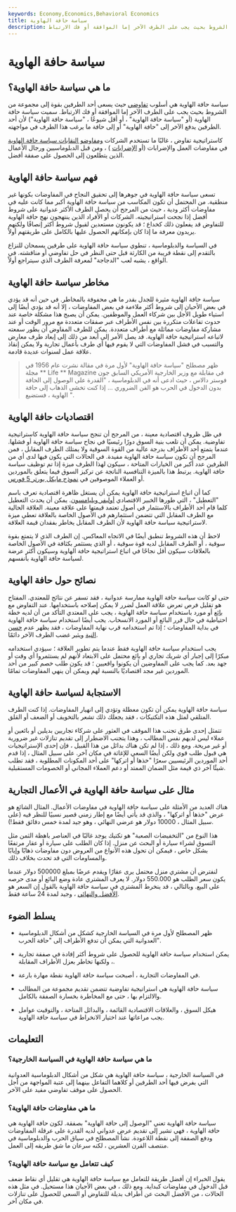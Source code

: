 ```yaml
---
keywords: Economy,Economics,Behavioral Economics
title: سياسة حافة الهاوية
description: سياسة حافة الهاوية هي أسلوب تفاوضي حيث يسعى أحد الطرفين بقوة إلى مجموعة من الشروط بحيث يجب على الطرف الآخر إما الموافقة أو فك الارتباط.
---
```


# سياسة حافة الهاوية
## ما هي سياسة حافة الهاوية؟

سياسة حافة الهاوية هي أسلوب [تفاوضي](/negotiation) حيث يسعى أحد الطرفين بقوة إلى مجموعة من الشروط بحيث يجب على الطرف الآخر إما الموافقة أو فك الارتباط. سميت سياسة حافة الهاوية (أو "سياسة حافة الهاوية" ، أو أقل شيوعًا ، "سياسة حافة الهاوية") لأن أحد الطرفين يدفع الآخر إلى "حافة الهاوية" أو إلى حافة ما يرغب هذا الطرف في مواجهته.

كاستراتيجية تفاوض ، غالبًا ما تستخدم الشركات [ومفاوضو النقابات سياسة حافة الهاوية](/labor-union) في مفاوضات العمل والإضرابات (أو [الإضرابات](/official-strike) ) ، ومن قبل الدبلوماسيين ورجال الأعمال الذين يتطلعون إلى الحصول على صفقة أفضل.

## فهم سياسة حافة الهاوية

تسعى سياسة حافة الهاوية في جوهرها إلى تحقيق النجاح في المفاوضات بكونها غير منطقية. من المحتمل أن تكون المكاسب من سياسة حافة الهاوية أكبر مما كانت عليه في مفاوضات أكثر ودية ، حيث من المرجح أن يحصل الطرف الأكثر عدوانية على شروط أفضل إذا نجحت استراتيجيته. الشركات أو الأفراد الذين ينتهجون نهج حافة الهاوية للتفاوض قد يفعلون ذلك كخداع ؛ قد يكونون مستعدين لقبول شروط أكثر إنصافًا ولكنهم يريدون معرفة ما إذا كان بإمكانهم الحصول عليها بالكامل على طريقتهم أولاً.

في السياسة والدبلوماسية ، تنطوي سياسة حافة الهاوية على طرفين يسمحان للنزاع بالتقدم إلى نقطة قريبة من الكارثة قبل حتى النظر في حل تفاوضي أو مناقشته. في الواقع ، يشبه لعب "الدجاجة" لمعرفة الطرف الذي سيتراجع أولاً.

## مخاطر سياسة حافة الهاوية

سياسة حافة الهاوية مثيرة للجدل بقدر ما هي محفوفة بالمخاطر. في حين أنه قد يؤدي في بعض الأحيان إلى شروط أكثر ملاءمة في بعض المفاوضات ، إلا أنه قد يؤدي أيضًا إلى استياء طويل الأجل بين شركاء العمل والموظفين. يمكن أن يصبح هذا مشكلة خاصة عند حدوث تفاعلات متكررة بين نفس الأطراف عبر صفقات متعددة مع مرور الوقت أو عند مشاركة مفاوضات مماثلة مع أطراف متعددة. يمكن للطرف المفاوض أن يطور سمعته لاتباعه استراتيجية حافة الهاوية. قد يصل الأمر إلى أبعد من ذلك إلى إبعاد طرف معارِض والتسبب في فشل المفاوضات التي لا يقوم فيها أي طرف بأعمال تجارية ولا يمكن إنقاذ علاقة عمل لسنوات عديدة قادمة.

> ظهر مصطلح "سياسة حافة الهاوية" لأول مرة في مقالة نشرت عام 1956 في مجلة ** Life ** Magazine في مقابلة مع وزير الخارجية الأمريكي السابق جون فوستر دالاس ، حيث ادعى أنه في الدبلوماسية ، "القدرة على الوصول إلى الحافة بدون الدخول في الحرب هو الفن الضروري ... إذا كنت تخشى الذهاب إلى حافة الهاوية ، فستضيع ".

>

## اقتصاديات حافة الهاوية

في ظل ظروف اقتصادية معينة ، من المرجح أن تنجح سياسة حافة الهاوية كاستراتيجية تفاوضية. يمكن أن تلعب بنية السوق دورًا رئيسيًا في نجاح سياسة حافة الهاوية أو فشلها. عندما يتمتع أحد الأطراف بدرجة عالية من القوة السوقية ولا يمتلك الطرف المقابل ، فمن المرجح أن تكون سياسة حافة الهاوية مفيدة. في الحالات التي يكون فيها لدى أي من الطرفين عدد أكبر من الخيارات المتاحة ، سيكون لهذا الطرف ميزة إذا تم توظيف سياسة حافة الهاوية. يرتبط هذا بالميزة التنافسية الناتجة عن تركيز السوق فيما يتعلق بالموردين أو العملاء الموصوفين في [نموذج مايكل بورتر 5 فورس](/porter).

كما أن اتباع استراتيجية حافة الهاوية يمكن أن يستغل ظاهرة اقتصادية تعرف باسم "التعطيل" ، التي طورها الخبير الاقتصادي [أوليفر ويليامسون](/oliver-e-williamson). يمكن أن يحدث التعطيل كلما قام أحد الأطراف بالاستثمار في أصول تعتمد قيمتها على علاقة معينة. العلاقة الحالية مع الطرف المقابل التي تتضمن استثمارهم في الأصول الخاصة بالعلاقة تعطي ميزة لاستراتيجية سياسة حافة الهاوية لأن الطرف المقابل يخاطر بفقدان قيمة العلاقة.

لاحظ أن هذه الشروط تنطبق أيضًا في الاتجاه المعاكس. إن الطرف الذي لا يتمتع بقوة سوقية ، أو الطرف المقابل لديه قوة سوقية ، أو الذي يستثمر بكثافة في الأصول الخاصة بالعلاقات سيكون أقل نجاحًا في اتباع استراتيجية حافة الهاوية وسيكون أكثر عرضة لسياسة حافة الهاوية بأنفسهم.

## نصائح حول حافة الهاوية

حتى لو كانت سياسة حافة الهاوية ممارسة عدوانية ، فقد تسفر عن نتائج للمعتدي. المفتاح هو تقليل فرص تعرض علاقة العمل لضرر لا يمكن إصلاحه باستخدامها. عند التفاوض مع [بائع](/vendor) أو مورد باستخدام سياسة حافة الهاوية ، يجب على المعتدي التأكد من أن لديه خطة احتياطية في حال قرر البائع أو المورد الانسحاب. يجب أيضًا استخدام سياسة حافة الهاوية في بداية المفاوضات ؛ إذا تم استخدامه قرب نهاية المفاوضات ، فقد يظهر عدم [حسن النية](/doctrineofutmostgoodfaith) ويثير غضب الطرف الآخر دائمًا.

يجب استخدام سياسة حافة الهاوية فقط عندما يتم تطوير العلاقة ؛ سيؤدي استخدامه مبكرًا إلى إجبار أي شريك تجاري أو بائع محتمل على الابتعاد لأنهم لم يستثمروا أي وقت أو جهد بعد. كما يجب على المفاوضين أن يكونوا واقعيين ؛ قد يكون طلب خصم كبير من أحد الموردين غير مجد اقتصاديًا بالنسبة لهم ويمكن أن ينهي المفاوضات تمامًا.

## الاستجابة لسياسة حافة الهاوية

سياسة حافة الهاوية يمكن أن تكون معطلة وتؤدي إلى انهيار المفاوضات. إذا كنت الطرف المتلقي لمثل هذه التكتيكات ، فقد يجعلك ذلك تشعر بالتخويف أو الضعف أو القلق.

تتمثل إحدى طرق تجنب هذا الموقف في العثور على شركاء تجاريين بديلين أو بائعين أو عملاء ليس لديهم نفس المطالب ، وهذا يتجنب الاضطرار إلى تقديم تنازلات غير ضرورية أو غير مريحة. ومع ذلك ، إذا لم تكن هناك بدائل من هذا القبيل ، فإن إحدى الإستراتيجيات هي قبول طلب قوي ولكن أيضًا السعي للإغاثة في مكان آخر. على سبيل المثال ، إذا قدم أحد الموردين الرئيسيين سعرًا "خذها أو اتركها" على أحد المكونات المطلوبة ، فقد تطلب شيئًا آخر ذي قيمة مثل الضمان الممتد أو دعم العملاء المجاني أو الخصومات المستقبلية.

## مثال على سياسة حافة الهاوية في الأعمال التجارية

هناك العديد من الأمثلة على سياسة حافة الهاوية في مفاوضات الأعمال. المثال الشائع هو عرض "خذها أو اتركها" ، والذي قد يأتي أيضًا مع إطار زمني قصير نسبيًا للنظر فيه (على سبيل المثال ، 10000 دولار هو عرضي النهائي ، وهو جيد لمدة خمس دقائق فقط!).

هذا النوع من "التخفيضات الصعبة" هو تكتيك يوجد غالبًا في العناصر باهظة الثمن مثل التسوق لشراء سيارة أو البحث عن منزل. إذا كان الطلب على سيارة أو عقار مرتفعًا بشكل خاص ، فيمكن أن تحول هذه الأنواع من العروض دون مفاوضات ذهابًا وإيابًا والمساومات التي قد تحدث بخلاف ذلك.

لنفترض أن مشتري منزل محتمل يرى عقارًا ويقدم عرضًا بمبلغ 500000 دولار عندما يكون سعر الطلب هو 550.000 دولار. لا يعرف المشتري عادة وضع البائع أو مدى حرصه على البيع. وبالتالي ، قد ينخرط المشتري في سياسة حافة الهاوية بالقول إن السعر هو [الأفضل والنهائي](/best-and-final-offer) ، وجيد لمدة 24 ساعة فقط.

## يسلط الضوء

- ظهر المصطلح لأول مرة في السياسة الخارجية كشكل من أشكال الدبلوماسية العدوانية التي يمكن أن تدفع الأطراف إلى "حافة الحرب".

- يمكن استخدام سياسة حافة الهاوية للحصول على شروط أكثر إفادة في صفقة تجارية ، ولكنها تخاطر بعزل الأطراف المقابلة.

- في المفاوضات التجارية ، أصبحت سياسة حافة الهاوية نقطة مهارة بارعة.

- سياسة حافة الهاوية هي استراتيجية تفاوضية تتضمن تقديم مجموعة من المطالب والالتزام بها ، حتى مع المخاطرة بخسارة الصفقة بالكامل.

- هيكل السوق ، والعلاقات الاقتصادية القائمة ، والبدائل المتاحة ، والتوقيت عوامل يجب مراعاتها عند اختيار الانخراط في سياسة حافة الهاوية.

## التعليمات

### ما هي سياسة حافة الهاوية في السياسة الخارجية؟

في السياسة الخارجية ، سياسة حافة الهاوية هي شكل من أشكال الدبلوماسية العدوانية التي يفرض فيها أحد الطرفين أو كلاهما التفاعل بينهما إلى عتبة المواجهة من أجل الحصول على موقف تفاوضي مفيد على الآخر.

### ما هي مفاوضات حافة الهاوية؟

سياسة حافة الهاوية تعني "الوصول إلى حافة الهاوية" بصفقة. لكون حافة الهاوية هي حافة الهاوية ، فهي تشير إلى تقديم عرض عدواني لديه القدرة على عرقلة المفاوضات ودفع الصفقة إلى نقطة اللاعودة. نشأ المصطلح في سياق الحرب والدبلوماسية في منتصف القرن العشرين ، لكنه سرعان ما شق طريقه إلى العمل.

### كيف تتعامل مع سياسة حافة الهاوية؟

يقول الخبراء إن أفضل طريقة للتعامل مع سياسة حافة الهاوية هي تقليل أي نقاط ضعف قبل الدخول في مفاوضات كبداية. ومع ذلك ، في بعض الأحيان هذا مستحيل. في مثل هذه الحالات ، من الأفضل البحث عن أطراف بديلة للتفاوض أو السعي للحصول على تنازلات في مكان آخر.

